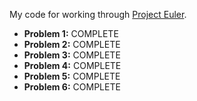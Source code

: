 My code for working through [Project Euler](https://projecteuler.net/).

* **Problem 1:** COMPLETE
* **Problem 2:** COMPLETE
* **Problem 3:** COMPLETE
* **Problem 4:** COMPLETE
* **Problem 5:** COMPLETE
* **Problem 6:** COMPLETE

